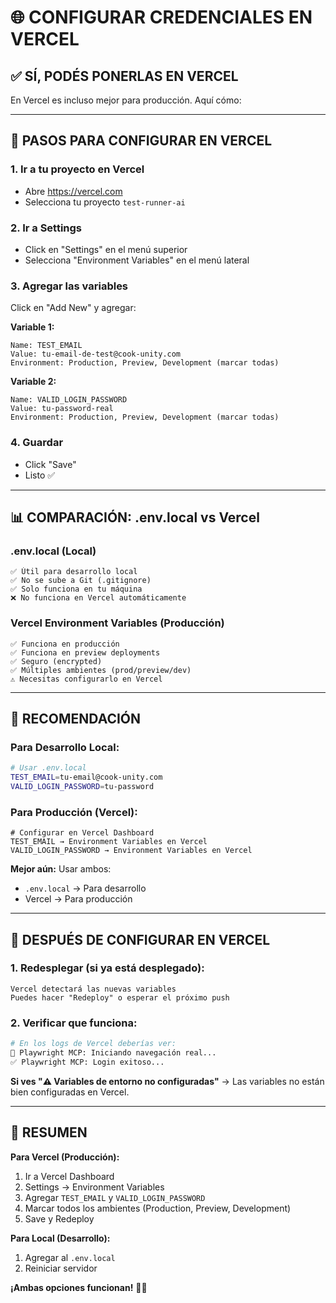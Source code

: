 # 🌐 CONFIGURAR CREDENCIALES EN VERCEL

## ✅ SÍ, PODÉS PONERLAS EN VERCEL

En Vercel es incluso mejor para producción. Aquí cómo:

---

## 🎯 PASOS PARA CONFIGURAR EN VERCEL

### **1. Ir a tu proyecto en Vercel**
- Abre https://vercel.com
- Selecciona tu proyecto `test-runner-ai`

### **2. Ir a Settings**
- Click en "Settings" en el menú superior
- Selecciona "Environment Variables" en el menú lateral

### **3. Agregar las variables**

Click en "Add New" y agregar:

**Variable 1:**
```
Name: TEST_EMAIL
Value: tu-email-de-test@cook-unity.com
Environment: Production, Preview, Development (marcar todas)
```

**Variable 2:**
```
Name: VALID_LOGIN_PASSWORD
Value: tu-password-real
Environment: Production, Preview, Development (marcar todas)
```

### **4. Guardar**
- Click "Save"
- Listo ✅

---

## 📊 COMPARACIÓN: .env.local vs Vercel

### **.env.local (Local)**
```
✅ Útil para desarrollo local
✅ No se sube a Git (.gitignore)
✅ Solo funciona en tu máquina
❌ No funciona en Vercel automáticamente
```

### **Vercel Environment Variables (Producción)**
```
✅ Funciona en producción
✅ Funciona en preview deployments
✅ Seguro (encrypted)
✅ Múltiples ambientes (prod/preview/dev)
⚠️ Necesitas configurarlo en Vercel
```

---

## 🎯 RECOMENDACIÓN

### **Para Desarrollo Local:**
```bash
# Usar .env.local
TEST_EMAIL=tu-email@cook-unity.com
VALID_LOGIN_PASSWORD=tu-password
```

### **Para Producción (Vercel):**
```
# Configurar en Vercel Dashboard
TEST_EMAIL → Environment Variables en Vercel
VALID_LOGIN_PASSWORD → Environment Variables en Vercel
```

**Mejor aún:** Usar ambos:
- `.env.local` → Para desarrollo
- Vercel → Para producción

---

## 🚀 DESPUÉS DE CONFIGURAR EN VERCEL

### **1. Redesplegar (si ya está desplegado):**
```
Vercel detectará las nuevas variables
Puedes hacer "Redeploy" o esperar el próximo push
```

### **2. Verificar que funciona:**
```bash
# En los logs de Vercel deberías ver:
🚀 Playwright MCP: Iniciando navegación real...
✅ Playwright MCP: Login exitoso...
```

**Si ves "⚠️ Variables de entorno no configuradas"** → Las variables no están bien configuradas en Vercel.

---

## 📝 RESUMEN

**Para Vercel (Producción):**
1. Ir a Vercel Dashboard
2. Settings → Environment Variables
3. Agregar `TEST_EMAIL` y `VALID_LOGIN_PASSWORD`
4. Marcar todos los ambientes (Production, Preview, Development)
5. Save y Redeploy

**Para Local (Desarrollo):**
1. Agregar al `.env.local`
2. Reiniciar servidor

**¡Ambas opciones funcionan!** 🚀✨
